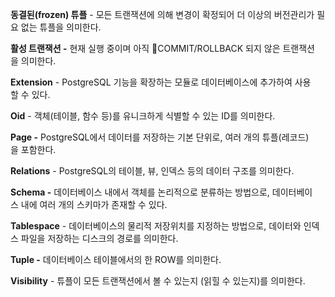
**동결된(frozen) 튜플** - 모든 트랜잭션에 의해 변경이 확정되어 더 이상의 버전관리가 필요 없는 튜플을 의미한다.  
  
**활성 트랜잭션 -** 현재 실행 중이며 아직 COMMIT/ROLLBACK 되지 않은 트랜잭션을 의미한다.  
  
**Extension** - PostgreSQL 기능을 확장하는 모듈로 데이터베이스에 추가하여 사용할 수 있다.  
  
**Oid** - 객체(테이블, 함수 등)를 유니크하게 식별할 수 있는 ID를 의미한다.  
  
**Page -** PostgreSQL에서 데이터를 저장하는 기본 단위로, 여러 개의 튜플(레코드)을 포함한다.  
  
**Relations** - PostgreSQL의 테이블, 뷰, 인덱스 등의 데이터 구조를 의미한다.  
  
**Schema -** 데이터베이스 내에서 객체를 논리적으로 분류하는 방법으로, 데이터베이스 내에 여러 개의 스키마가 존재할 수 있다.  
  
**Tablespace** - 데이터베이스의 물리적 저장위치를 지정하는 방법으로, 데이터와 인덱스 파일을 저장하는 디스크의 경로를 의미한다.  
  
**Tuple -** 데이터베이스 테이블에서의 한 ROW를 의미한다.  
  
**Visibility** - 튜플이 모든 트랜잭션에서 볼 수 있는지 (읽힐 수 있는지)를 의미한다.